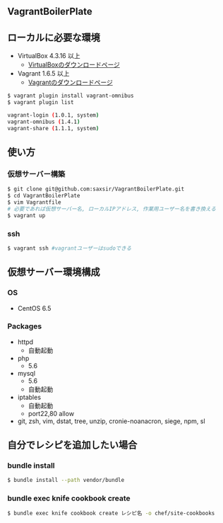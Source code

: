 VagrantBoilerPlate
---

## ローカルに必要な環境
- VirtualBox 4.3.16 以上
	* [VirtualBoxのダウンロードページ](https://www.virtualbox.org/wiki/Downloads)
- Vagrant 1.6.5 以上
	* [Vagrantのダウンロードページ](https://www.vagrantup.com/downloads.html)

```sh
$ vagrant plugin install vagrant-omnibus
$ vagrant plugin list

vagrant-login (1.0.1, system)
vagrant-omnibus (1.4.1)
vagrant-share (1.1.1, system)
```

## 使い方
### 仮想サーバー構築
```sh
$ git clone git@github.com:saxsir/VagrantBoilerPlate.git
$ cd VagrantBoilerPlate
$ vim Vagrantfile
# 必要であれば仮想サーバー名, ローカルIPアドレス, 作業用ユーザー名を書き換える
$ vagrant up
```

### ssh
```sh
$ vagrant ssh #vagrantユーザーはsudoできる
```

## 仮想サーバー環境構成
### OS
- CentOS 6.5

### Packages
- httpd
	* 自動起動
- php
	* 5.6
- mysql
	* 5.6
	* 自動起動
- iptables
	* 自動起動
	* port22,80 allow
- git, zsh, vim, dstat, tree, unzip, cronie-noanacron, siege, npm, sl

## 自分でレシピを追加したい場合
### bundle install
```sh
$ bundle install --path vendor/bundle
```

### bundle exec knife cookbook create
```sh
$ bundle exec knife cookbook create レシピ名 -o chef/site-cookbooks
```
